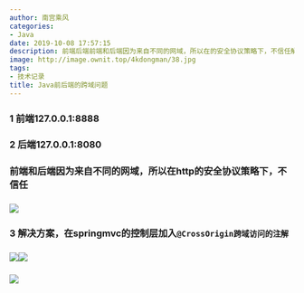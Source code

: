 ```yaml
---
author: 南宫乘风
categories:
- Java
date: 2019-10-08 17:57:15
description: 前端后端前端和后端因为来自不同的网域，所以在的安全协议策略下，不信任解决方案，在的控制层加入跨域访问的注解。。。。。。。
image: http://image.ownit.top/4kdongman/38.jpg
tags:
- 技术记录
title: Java前后端的跨域问题
---
```


<!--more-->

### **1 前端127.0.0.1:8888**

### **2 后端127.0.0.1:8080**

### **前端和后端因为来自不同的网域，所以在http的安全协议策略下，不信任**

### **![](http://image.ownit.top/csdn/20191008175356195.png)**

### **3 解决方案，在springmvc的控制层加入`@CrossOrigin跨域访问的注解`**

### **![](http://image.ownit.top/csdn/20191008175549870.png)![](http://image.ownit.top/csdn/20191008175422648.png)**

### **![](http://image.ownit.top/csdn/20191008175637625.png)**